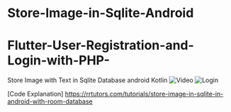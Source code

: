 # Store-Image-in-Sqlite-Android
# Flutter-User-Registration-and-Login-with-PHP-
Store Image with Text in Sqlite Database android Kotlin
![Video](https://youtu.be/oXeePvb6Uyk)
![Login](https://rrtutors.com/uploads/langpostimg/login.png)

[Code Explanation] https://rrtutors.com/tutorials/store-image-in-sqlite-in-android-with-room-database
